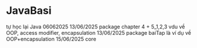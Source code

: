 
# JavaBasi
tự học lại Java 06062025
13/06/2025 package chapter 4 + 5_1,2,3 vdu về OOP, access modifier, encapsulation
13/06/2025 package baiTap là ví dụ về OOP+encapsulation
15/06/2025 core